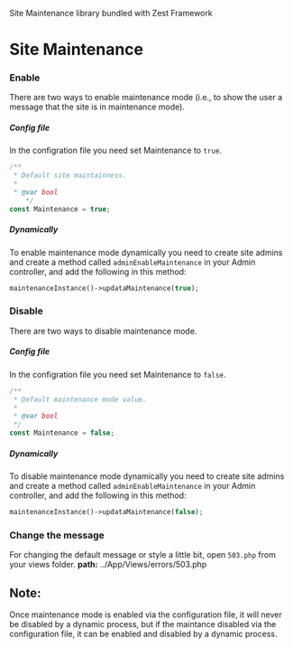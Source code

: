 Site Maintenance library bundled with Zest Framework

# Site Maintenance
### Enable
There are two ways to enable maintenance mode (i.e., to show the user a message that the site is in maintenance mode).
##### Config file
In the configration file you need set Maintenance to `true`.
```php
/**
 * Default site maintainness.
 *
 * @var bool
    */
const Maintenance = true;
```
##### Dynamically
To enable maintenance mode dynamically you need to create site admins and create a method called `adminEnableMaintenance` in your Admin controller, and add the following in this method:
```php
maintenanceInstance()->updataMaintenance(true);
```
### Disable
There are two ways to disable maintenance mode.
##### Config file
In the configration file you need set Maintenance to `false`.
```php
/**
 * Default maintenance mode value.
 *
 * @var bool
 */
const Maintenance = false;
```
##### Dynamically
To disable maintenance mode dynamically you need to create site admins and create a method called `adminEnableMaintenance` in your Admin controller, and add the following in this method:
```php
maintenanceInstance()->updataMaintenance(false);
```
### Change the message
For changing the default message or style a little bit, open `503.php` from your views folder.
**path:** ../App/Views/errors/503.php

## Note:
Once maintenance mode is enabled via the configuration file, it will never be disabled by a dynamic process, but if the maintance disabled via the configuration file, it can be enabled and disabled by a dynamic process.
